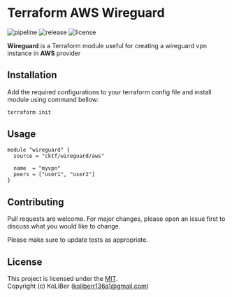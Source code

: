 # Terraform AWS Wireguard

![pipeline](https://github.com/cktf/terraform-aws-wireguard/actions/workflows/cicd.yml/badge.svg)
![release](https://img.shields.io/github/v/release/cktf/terraform-aws-wireguard?display_name=tag)
![license](https://img.shields.io/github/license/cktf/terraform-aws-wireguard)

**Wireguard** is a Terraform module useful for creating a wireguard vpn instance in **AWS** provider

## Installation

Add the required configurations to your terraform config file and install module using command bellow:

```bash
terraform init
```

## Usage

```hcl
module "wireguard" {
  source = "cktf/wireguard/aws"

  name  = "myvpn"
  peers = ["user1", "user2"]
}
```

## Contributing

Pull requests are welcome. For major changes, please open an issue first to discuss what you would like to change.

Please make sure to update tests as appropriate.

## License

This project is licensed under the [MIT](LICENSE.md).  
Copyright (c) KoLiBer (koliberr136a1@gmail.com)

